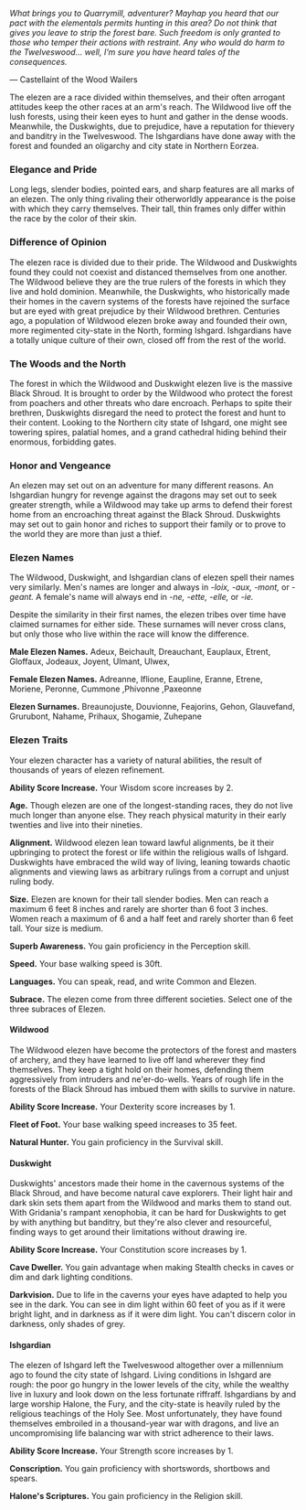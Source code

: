*What brings you to Quarrymill, adventurer? Mayhap you heard that our pact with the elementals permits hunting in this area? Do not think that gives you leave to strip the forest bare. Such freedom is only granted to those who temper their actions with restraint. Any who would do harm to the Twelveswood… well, I’m sure you have heard tales of the consequences.*

&mdash; Castellaint of the Wood Wailers

The elezen are a race divided within themselves, and their often arrogant attitudes keep the other races at an arm's reach. The Wildwood live off the lush forests, using their keen eyes to hunt and gather in the dense woods. Meanwhile, the Duskwights, due to prejudice, have a reputation for thievery and banditry in the Twelveswood. The Ishgardians have done away with the forest and founded an oligarchy and city state in Northern Eorzea.

### Elegance and Pride
Long legs, slender bodies, pointed ears, and sharp features are all marks of an elezen. The only thing rivaling their otherworldly appearance is the poise with which they carry themselves. Their tall, thin frames only differ within the race by the color of their skin. 

### Difference of Opinion
The elezen race is divided due to their pride. The Wildwood and Duskwights found they could not coexist and distanced themselves from one another. The Wildwood believe they are the true rulers of the forests in which they live and hold dominion. Meanwhile, the Duskwights, who historically made their homes in the cavern systems of the forests have rejoined the surface but are eyed with great prejudice by their Wildwood brethren. Centuries ago, a population of Wildwood elezen broke away and founded their own, more regimented city-state in the North, forming Ishgard. Ishgardians have a totally unique culture of their own, closed off from the rest of the world.

### The Woods and the North
The forest in which the Wildwood and Duskwight elezen live is the massive Black Shroud. It is brought to order by the Wildwood who protect the forest from poachers and other threats who dare encroach. Perhaps to spite their brethren, Duskwights disregard the need to protect the forest and hunt to their content. Looking to the Northern city state of Ishgard, one might see towering spires, palatial homes, and a grand cathedral hiding behind their enormous, forbidding gates.

### Honor and Vengeance
An elezen may set out on an adventure for many different reasons. An Ishgardian hungry for revenge against the dragons may set out to seek greater strength, while a Wildwood may take up arms to defend their forest home from an encroaching threat against the Black Shroud. Duskwights may set out to gain honor and riches to support their family or to prove to the world they are more than just a thief.

### Elezen Names
The Wildwood, Duskwight, and Ishgardian clans of elezen spell their names very similarly. Men's names are longer and always in *-loix, -aux, -mont,* or *-geant.* A female's name will always end in *-ne, -ette, -elle,* or *-ie.* 

Despite the similarity in their first names, the elezen tribes over time have claimed surnames for either side. These surnames will never cross clans, but only those who live within the race will know the difference.

**Male Elezen Names.** Adeux, Beichault, Dreauchant, Eauplaux, Etrent, Gloffaux, Jodeaux, Joyent, Ulmant, Ulwex, 

**Female Elezen Names.** Adreanne, Iflione, Eaupline, Eranne, Etrene, Moriene, Peronne, Cummone ,Phivonne ,Paxeonne

**Elezen Surnames.** Breaunojuste, Douvionne, Feajorins, Gehon, Glauvefand, Grurubont, Nahame, Prihaux, Shogamie, Zuhepane

### Elezen Traits
Your elezen character has a variety of natural abilities, the result of thousands of years of elezen refinement.

**Ability Score Increase.** Your Wisdom score increases by 2.

**Age.** Though elezen are one of the longest-standing races, they do not live much longer than anyone else. They reach physical maturity in their early twenties and live into their nineties.

**Alignment.** Wildwood elezen lean toward lawful alignments, be it their upbringing to protect the forest or life within the religious walls of Ishgard. Duskwights have embraced the wild way of living, leaning towards chaotic alignments and viewing laws as arbitrary rulings from a corrupt and unjust ruling body.

**Size.** Elezen are known for their tall slender bodies. Men can reach a maximum 6 feet 8 inches and rarely are shorter than 6 foot 3 inches. Women reach a maximum of 6 and a half feet and rarely shorter than 6 feet tall. Your size is medium.

**Superb Awareness.** You gain proficiency in the Perception skill.

**Speed.** Your base walking speed is 30ft.

**Languages.** You can speak, read, and write Common and Elezen.

**Subrace.** The elezen come from three different societies. Select one of the three subraces of Elezen. 

#### Wildwood
The Wildwood elezen have become the protectors of the forest and masters of archery, and they have learned to live off land wherever they find themselves. They keep a tight hold on their homes, defending them aggressively from intruders and ne'er-do-wells. Years of rough life in the forests of the Black Shroud has imbued them with skills to survive in nature.

**Ability Score Increase.** Your Dexterity score increases by 1. 

**Fleet of Foot.** Your base walking speed increases to 35 feet.

**Natural Hunter.** You gain proficiency in the Survival skill.

#### Duskwight
Duskwights' ancestors made their home in the cavernous systems of the Black Shroud, and have become natural cave explorers. Their light hair and dark skin sets them apart from the Wildwood and marks them to stand out. With Gridania's rampant xenophobia, it can be hard for Duskwights to get by with anything but banditry, but they're also clever and resourceful, finding ways to get around their limitations without drawing ire. 

**Ability Score Increase.** Your Constitution score increases by 1.

**Cave Dweller.** You gain advantage when making Stealth checks in caves or dim and dark lighting conditions.

**Darkvision.** Due to life in the caverns your eyes have adapted to help you see in the dark. You can see in dim light within 60 feet of you as if it were bright light, and in darkness as if it were dim light. You can't discern color in darkness, only shades of grey.

#### Ishgardian
The elezen of Ishgard left the Twelveswood altogether over a millennium ago to found the city state of Ishgard. Living conditions in Ishgard are rough: the poor go hungry in the lower levels of the city, while the wealthy live in luxury and look down on the less fortunate riffraff. Ishgardians by and large worship Halone, the Fury, and the city-state is heavily ruled by the religious teachings of the Holy See. Most unfortunately, they have found themselves embroiled in a thousand-year war with dragons, and live an uncompromising life balancing war with strict adherence to their laws.

**Ability Score Increase.** Your Strength score increases by 1.

**Conscription.** You gain proficiency with shortswords, shortbows and spears.

**Halone's Scriptures.** You gain proficiency in the Religion skill.